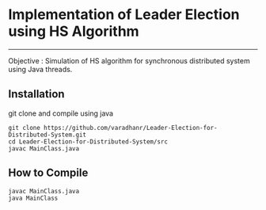 # Implementation of Leader Election using HS Algorithm
--------------------------------------------------------


Objective : Simulation of HS algorithm for synchronous distributed system using Java threads.


Installation
-------------
git clone and compile using java
```shell
git clone https://github.com/varadhanr/Leader-Election-for-Distributed-System.git
cd Leader-Election-for-Distributed-System/src
javac MainClass.java
```

How to Compile
---------------
```shell
javac MainClass.java
java MainClass
```
